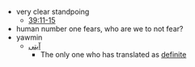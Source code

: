 - very clear standpoing
    - [39:11-15](https://quran.com/39/11-15)
- human number one fears, who are we to not fear?
- yawmin
    - [آیتی](https://wiki.ahlolbait.com/آیه_13_سوره_زمر#آیتی)
        - The only one who has translated as [definite](https://en.wikipedia.org/wiki/Article_(grammar)#Definite_article)